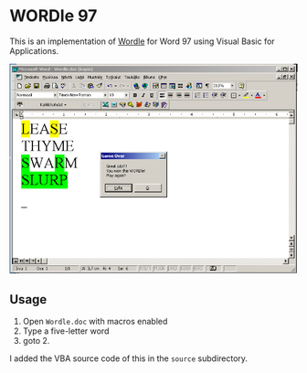 # WORDle 97

This is an implementation of [Wordle] for Word 97 using Visual Basic for
Applications.

<p align="center">
  <img src="https://github.com/nilsding/wordle97/blob/main/img/wordle97.png?raw=true" alt="Screenshot of Microsoft Word 97 displaying a game of Wordle." />
</p>

## Usage

1. Open `Wordle.doc` with macros enabled
2. Type a five-letter word
3. goto 2.

I added the VBA source code of this in the `source` subdirectory.

[Wordle]: https://www.powerlanguage.co.uk/wordle/
